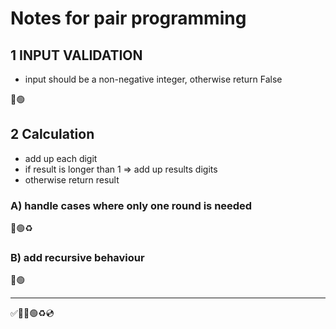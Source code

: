 # Notes for pair programming

## 1 INPUT VALIDATION
- input should be a non-negative integer, otherwise return False
  
🔴🟢

## 2 Calculation
- add up each digit
- if result is longer than 1 => add up results digits
- otherwise return result
### A) handle cases where only one round is needed

🔴🟢♻️

### B) add recursive behaviour

🔴🟢

***
✅🍅🔴🟢♻️💿
